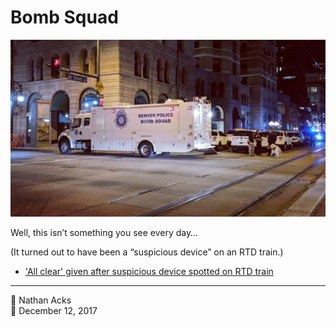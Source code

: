 # Bomb Squad

![A large truck marked “Denver Police Bomb Squad” blocks a nighttime intersection](assets/564181d1e2f35df3c7ceab0b82546c38.webp)

Well, this isn’t something you see every day…

(It turned out to have been a “suspicious device” on an RTD train.)

* ['All clear' given after suspicious device spotted on RTD train](http://www.9news.com/mobile/article/news/local/all-clear-given-after-suspicious-device-spotted-on-rtd-train/73-498997303)

- - - -

<span aria-hidden="true">👤</span> Nathan Acks  
<span aria-hidden="true">📅</span> December 12, 2017
